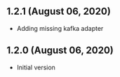 ## 1.2.1 (August 06, 2020)
  - Adding missing kafka adapter

## 1.2.0 (August 06, 2020)
 - Initial version
